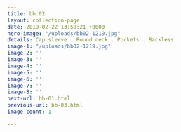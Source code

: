```yaml
---
title: bb:02
layout: collection-page
date: 2019-02-22 13:58:21 +0000
hero-image: "/uploads/bb02-1219.jpg"
details: Cap sleeve . Round neck . Pockets . Backless
image-1: "/uploads/bb02-1219.jpg"
image-2: ''
image-3: ''
image-4: ''
image-5: ''
image-6: ''
image-7: ''
image-8: ''
next-url: bb-01.html
previous-url: bb-03.html
image-count: 1

---
```

